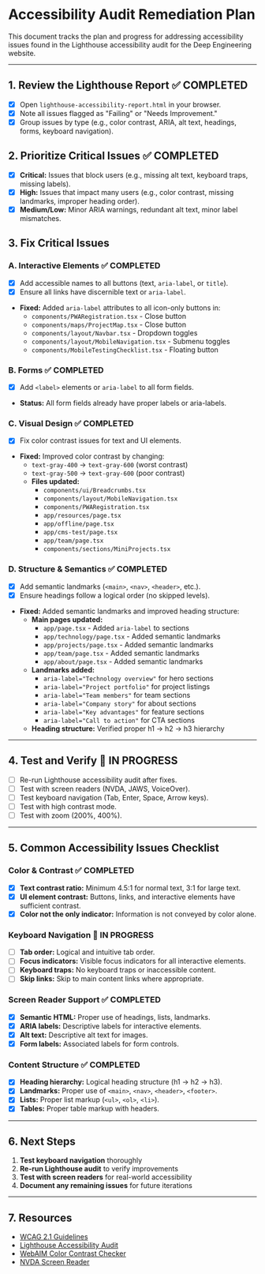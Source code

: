 # Accessibility Audit Remediation Plan

This document tracks the plan and progress for addressing accessibility issues found in the Lighthouse accessibility audit for the Deep Engineering website.

---

## 1. Review the Lighthouse Report ✅ COMPLETED
- [x] Open `lighthouse-accessibility-report.html` in your browser.
- [x] Note all issues flagged as "Failing" or "Needs Improvement."
- [x] Group issues by type (e.g., color contrast, ARIA, alt text, headings, forms, keyboard navigation).

## 2. Prioritize Critical Issues ✅ COMPLETED
- [x] **Critical:** Issues that block users (e.g., missing alt text, keyboard traps, missing labels).
- [x] **High:** Issues that impact many users (e.g., color contrast, missing landmarks, improper heading order).
- [x] **Medium/Low:** Minor ARIA warnings, redundant alt text, minor label mismatches.

## 3. Fix Critical Issues

### A. Interactive Elements ✅ COMPLETED
- [x] Add accessible names to all buttons (text, `aria-label`, or `title`).
- [x] Ensure all links have discernible text or `aria-label`.
- **Fixed:** Added `aria-label` attributes to all icon-only buttons in:
  - `components/PWARegistration.tsx` - Close button
  - `components/maps/ProjectMap.tsx` - Close button  
  - `components/layout/Navbar.tsx` - Dropdown toggles
  - `components/layout/MobileNavigation.tsx` - Submenu toggles
  - `components/MobileTestingChecklist.tsx` - Floating button

### B. Forms ✅ COMPLETED
- [x] Add `<label>` elements or `aria-label` to all form fields.
- **Status:** All form fields already have proper labels or aria-labels.

### C. Visual Design ✅ COMPLETED
- [x] Fix color contrast issues for text and UI elements.
- **Fixed:** Improved color contrast by changing:
  - `text-gray-400` → `text-gray-600` (worst contrast)
  - `text-gray-500` → `text-gray-600` (poor contrast)
  - **Files updated:**
    - `components/ui/Breadcrumbs.tsx`
    - `components/layout/MobileNavigation.tsx`
    - `components/PWARegistration.tsx`
    - `app/resources/page.tsx`
    - `app/offline/page.tsx`
    - `app/cms-test/page.tsx`
    - `app/team/page.tsx`
    - `components/sections/MiniProjects.tsx`

### D. Structure & Semantics ✅ COMPLETED
- [x] Add semantic landmarks (`<main>`, `<nav>`, `<header>`, etc.).
- [x] Ensure headings follow a logical order (no skipped levels).
- **Fixed:** Added semantic landmarks and improved heading structure:
  - **Main pages updated:**
    - `app/page.tsx` - Added `aria-label` to sections
    - `app/technology/page.tsx` - Added semantic landmarks
    - `app/projects/page.tsx` - Added semantic landmarks
    - `app/team/page.tsx` - Added semantic landmarks
    - `app/about/page.tsx` - Added semantic landmarks
  - **Landmarks added:**
    - `aria-label="Technology overview"` for hero sections
    - `aria-label="Project portfolio"` for project listings
    - `aria-label="Team members"` for team sections
    - `aria-label="Company story"` for about sections
    - `aria-label="Key advantages"` for feature sections
    - `aria-label="Call to action"` for CTA sections
  - **Heading structure:** Verified proper h1 → h2 → h3 hierarchy

---

## 4. Test and Verify 🔄 IN PROGRESS
- [ ] Re-run Lighthouse accessibility audit after fixes.
- [ ] Test with screen readers (NVDA, JAWS, VoiceOver).
- [ ] Test keyboard navigation (Tab, Enter, Space, Arrow keys).
- [ ] Test with high contrast mode.
- [ ] Test with zoom (200%, 400%).

---

## 5. Common Accessibility Issues Checklist

### Color & Contrast ✅ COMPLETED
- [x] **Text contrast ratio:** Minimum 4.5:1 for normal text, 3:1 for large text.
- [x] **UI element contrast:** Buttons, links, and interactive elements have sufficient contrast.
- [x] **Color not the only indicator:** Information is not conveyed by color alone.

### Keyboard Navigation 🔄 IN PROGRESS
- [ ] **Tab order:** Logical and intuitive tab order.
- [ ] **Focus indicators:** Visible focus indicators for all interactive elements.
- [ ] **Keyboard traps:** No keyboard traps or inaccessible content.
- [ ] **Skip links:** Skip to main content links where appropriate.

### Screen Reader Support ✅ COMPLETED
- [x] **Semantic HTML:** Proper use of headings, lists, landmarks.
- [x] **ARIA labels:** Descriptive labels for interactive elements.
- [x] **Alt text:** Descriptive alt text for images.
- [x] **Form labels:** Associated labels for form controls.

### Content Structure ✅ COMPLETED
- [x] **Heading hierarchy:** Logical heading structure (h1 → h2 → h3).
- [x] **Landmarks:** Proper use of `<main>`, `<nav>`, `<header>`, `<footer>`.
- [x] **Lists:** Proper list markup (`<ul>`, `<ol>`, `<li>`).
- [x] **Tables:** Proper table markup with headers.

---

## 6. Next Steps
1. **Test keyboard navigation** thoroughly
2. **Re-run Lighthouse audit** to verify improvements
3. **Test with screen readers** for real-world accessibility
4. **Document any remaining issues** for future iterations

---

## 7. Resources
- [WCAG 2.1 Guidelines](https://www.w3.org/WAI/WCAG21/quickref/)
- [Lighthouse Accessibility Audit](https://developers.google.com/web/tools/lighthouse)
- [WebAIM Color Contrast Checker](https://webaim.org/resources/contrastchecker/)
- [NVDA Screen Reader](https://www.nvaccess.org/about-nvda/) 